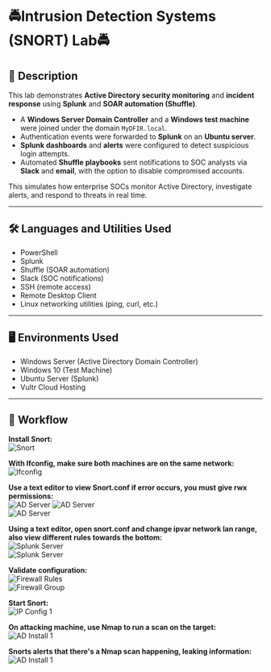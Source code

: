 # 🚔Intrusion Detection Systems (SNORT) Lab🚔

## 📖 Description  
This lab demonstrates **Active Directory security monitoring** and **incident response** using **Splunk** and **SOAR automation (Shuffle)**.  

- A **Windows Server Domain Controller** and a **Windows test machine** were joined under the domain `MyDFIR.local`.  
- Authentication events were forwarded to **Splunk** on an **Ubuntu server**.  
- **Splunk dashboards** and **alerts** were configured to detect suspicious login attempts.  
- Automated **Shuffle playbooks** sent notifications to SOC analysts via **Slack** and **email**, with the option to disable compromised accounts.  

This simulates how enterprise SOCs monitor Active Directory, investigate alerts, and respond to threats in real time.  

---

## 🛠️ Languages and Utilities Used  

- PowerShell  
- Splunk  
- Shuffle (SOAR automation)  
- Slack (SOC notifications)  
- SSH (remote access)  
- Remote Desktop Client  
- Linux networking utilities (ping, curl, etc.)  

---

## 🖥️ Environments Used  

- Windows Server (Active Directory Domain Controller)  
- Windows 10 (Test Machine)  
- Ubuntu Server (Splunk)  
- Vultr Cloud Hosting  

---

## 🔄 Workflow  

**Install Snort:**  
![Snort](https://i.imgur.com/Vju1f6s.png)  

**With Ifconfig, make sure both machines are on the same network:**  
![Ifconfig](https://i.imgur.com/NWT39Dt.png)  

**Use a text editor to view Snort.conf if error occurs, you must give rwx permissions:**  
![AD Server](https://i.imgur.com/rRFOQmb.png)
![AD Server](https://i.imgur.com/rMe01rs.png)  
![AD Server](https://i.imgur.com/s9mkG0u.png) 

**Using a text editor, open snort.conf and change ipvar network lan range, also view different rules towards the bottom:**  
![Splunk Server](https://i.imgur.com/VpB66FT.png)  
![Splunk Server](https://i.imgur.com/tSRqn6S.png)  

**Validate configuration:**  
![Firewall Rules](https://i.imgur.com/NfMKOdz.png)  
![Firewall Group](https://i.imgur.com/Ba5ByM5.png)  

**Start Snort:**  
![IP Config 1](https://i.imgur.com/30HCEvR.png)  

**On attacking machine, use Nmap to run a scan on the target:**  
![AD Install 1](https://i.imgur.com/WsiDLqf.png)  

**Snorts alerts that there's a Nmap scan happening, leaking information:**  
![AD Install 1](https://i.imgur.com/Wmu0AOb.png)  

